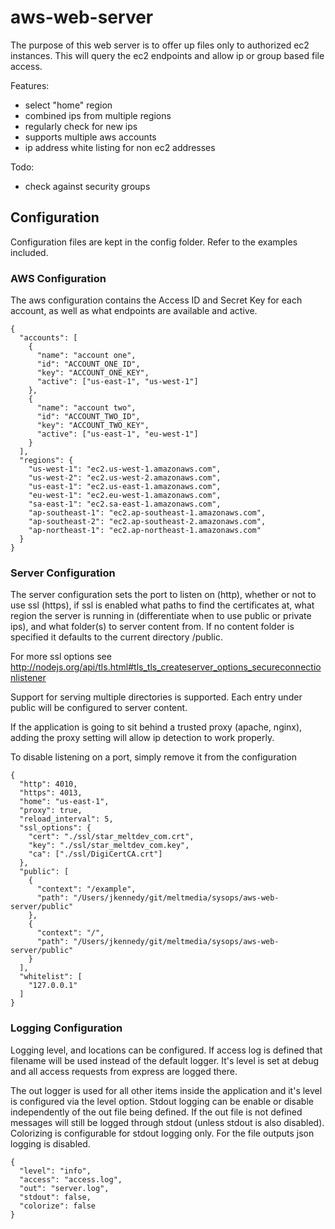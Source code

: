 # aws-web-server

The purpose of this web server is to offer up files only to authorized ec2 instances. This will query the ec2 endpoints and allow ip or group based file access. 

Features:
* select "home" region
* combined ips from multiple regions
* regularly check for new ips
* supports multiple aws accounts
* ip address white listing for non ec2 addresses 

Todo:
* check against security groups

## Configuration

Configuration files are kept in the config folder. Refer to the examples included.

### AWS Configuration

The aws configuration contains the Access ID and Secret Key for each account, as well as what endpoints are available and active.

    {
      "accounts": [
        {
          "name": "account one",
          "id": "ACCOUNT_ONE_ID",
          "key": "ACCOUNT_ONE_KEY",
          "active": ["us-east-1", "us-west-1"]
        },
        {
          "name": "account two",
          "id": "ACCOUNT_TWO_ID",
          "key": "ACCOUNT_TWO_KEY",
          "active": ["us-east-1", "eu-west-1"]
        }
      ],
      "regions": {
        "us-west-1": "ec2.us-west-1.amazonaws.com",
        "us-west-2": "ec2.us-west-2.amazonaws.com",
        "us-east-1": "ec2.us-east-1.amazonaws.com",
        "eu-west-1": "ec2.eu-west-1.amazonaws.com",
        "sa-east-1": "ec2.sa-east-1.amazonaws.com",
        "ap-southeast-1": "ec2.ap-southeast-1.amazonaws.com",
        "ap-southeast-2": "ec2.ap-southeast-2.amazonaws.com",
        "ap-northeast-1": "ec2.ap-northeast-1.amazonaws.com"
      }
    }

### Server Configuration

The server configuration sets the port to listen on (http), whether or not to use ssl (https), if ssl is enabled what paths to find the certificates at, what region the server is running in (differentiate when to use public or private ips), and what folder(s) to server content from. If no content folder is specified it defaults to the current directory /public.

For more ssl options see http://nodejs.org/api/tls.html#tls_tls_createserver_options_secureconnectionlistener

Support for serving multiple directories is supported. Each entry under public will be configured to server content. 

If the application is going to sit behind a trusted proxy (apache, nginx), adding the proxy setting will allow ip detection to work properly.

To disable listening on a port, simply remove it from the configuration

    {
      "http": 4010,
      "https": 4013,
      "home": "us-east-1",
      "proxy": true,
      "reload_interval": 5,
      "ssl_options": {
        "cert": "./ssl/star_meltdev_com.crt",
        "key": "./ssl/star_meltdev_com.key",
        "ca": ["./ssl/DigiCertCA.crt"]
      },
      "public": [
        {
          "context": "/example",
          "path": "/Users/jkennedy/git/meltmedia/sysops/aws-web-server/public"
        },
        {
          "context": "/",
          "path": "/Users/jkennedy/git/meltmedia/sysops/aws-web-server/public"
        }
      ],
      "whitelist": [
        "127.0.0.1"
      ]
    }

### Logging Configuration

Logging level, and locations can be configured. If access log is defined that filename will be used instead of the default logger. It's level is set at debug and all access requests from express are logged there.

The out logger is used for all other items inside the application and it's level is configured via the level option. Stdout logging can be enable or disable independently of the out file being defined. If the out file is not defined messages will still be logged through stdout (unless stdout is also disabled). Colorizing is configurable for stdout logging only. For the file outputs json logging is disabled.

    {
      "level": "info",
      "access": "access.log",
      "out": "server.log",
      "stdout": false,
      "colorize": false
    }
